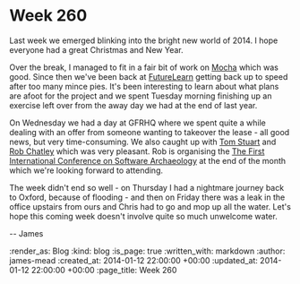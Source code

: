 Week 260
========

Last week we emerged blinking into the bright new world of 2014. I hope everyone had a great Christmas and New Year.

Over the break, I managed to fit in a fair bit of work on [Mocha][] which was good. Since then we've been back at [FutureLearn][] getting back up to speed after too many mince pies. It's been interesting to learn about what plans are afoot for the project and we spent Tuesday morning finishing up an exercise left over from the away day we had at the end of last year.

On Wednesday we had a day at GFRHQ where we spent quite a while dealing with an offer from someone wanting to takeover the lease - all good news, but very time-consuming. We also caught up with [Tom Stuart][] and [Rob Chatley][] which was very pleasant. Rob is organising the [The First International Conference on Software Archaeology][] at the end of the month which we're looking forward to attending.

The week didn't end so well - on Thursday I had a nightmare journey back to Oxford, because of flooding - and then on Friday there was a leak in the office upstairs from ours and Chris had to go and mop up all the water. Let's hope this coming week doesn't involve quite so much unwelcome water.

-- James

[Mocha]: https://mocha.jamesmead.org
[FutureLearn]: http://futurelearn.com
[Tom Stuart]: https://twitter.com/tomstuart
[Rob Chatley]: http://chatley.com/
[The First International Conference on Software Archaeology]: http://www.ticosa.org/

:render_as: Blog
:kind: blog
:is_page: true
:written_with: markdown
:author: james-mead
:created_at: 2014-01-12 22:00:00 +00:00
:updated_at: 2014-01-12 22:00:00 +00:00
:page_title: Week 260
